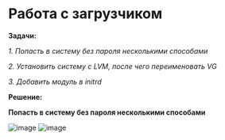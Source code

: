 # Работа с загрузчиком

**Задачи:**

  *1. Попасть в систему без пароля несколькими способами*
  
  *2. Установить систему с LVM, после чего переименовать VG*
  
  *3. Добавить модуль в initrd*
   
**Решение:**

**Попасть в систему без пароля несколькими способами**

![image](https://github.com/lettache/Otus-Administrator-Linux-Pro-Kryuchkov_VV/assets/84719218/6386d071-a932-4e94-ba8b-8b56c3535448)
![image](https://github.com/lettache/Otus-Administrator-Linux-Pro-Kryuchkov_VV/assets/84719218/bd75a191-4bb9-4886-9277-00f6ed6eaea8)





















